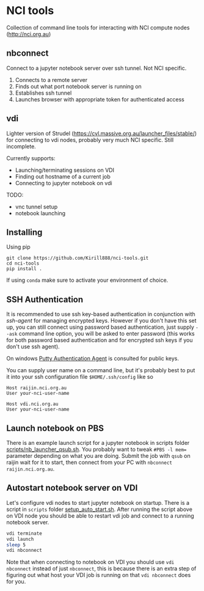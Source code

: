 # NCI tools

Collection of command line tools for interacting with NCI compute nodes (http://nci.org.au)

## nbconnect

Connect to a jupyter notebook server over ssh tunnel. Not NCI specific.

1. Connects to a remote server
2. Finds out what port notebook server is running on
3. Establishes ssh tunnel
4. Launches browser with appropriate token for authenticated access


## vdi

Lighter version of Strudel (https://cvl.massive.org.au/launcher_files/stable/)
for connecting to vdi nodes, probably very much NCI specific. Still incomplete.

Currently supports:

- Launching/terminating sessions on VDI
- Finding out hostname of a current job
- Connecting to jupyter notebook on vdi

TODO:

- vnc tunnel setup
- notebook launching

## Installing

Using pip

```
git clone https://github.com/Kirill888/nci-tools.git
cd nci-tools
pip install .
```

If using `conda` make sure to activate your environment of choice.

## SSH Authentication

It is recommended to use ssh key-based authentication in conjunction with
*ssh-agent* for managing encrypted keys. However if you don't have this set up,
you can still connect using password based authentication, just supply `--ask`
command line option, you will be asked to enter password (this works for both
password based authentication and for encrypted ssh keys if you don't use ssh
agent).

On windows [Putty Authentication Agent](https://winscp.net/eng/docs/ui_pageant)
is consulted for public keys.

You can supply user name on a command line, but it's probably best to put it
into your ssh configuration file `$HOME/.ssh/config` like so

```
Host raijin.nci.org.au
User your-nci-user-name

Host vdi.nci.org.au
User your-nci-user-name
```

## Launch notebook on PBS

There is an example launch script for a jupyter notebook in scripts
folder [scripts/nb_launcher_qsub.sh](scripts/nb_launcher_qsub.sh). You probably
want to tweak `#PBS -l mem=` parameter depending on what you are doing. Submit
the job with `qsub` on raijin wait for it to start, then connect from your PC
with `nbconnect raijin.nci.org.au`.


## Autostart notebook server on VDI

Let's configure vdi nodes to start jupyter notebook on startup. There is a
script in `scripts` folder [setup_auto_start.sh](scripts/setup_auto_start.sh).
After running the script above on VDI node you should be able to restart vdi job
and connect to a running notebook server.

```bash
vdi terminate
vdi launch
sleep 5
vdi nbconnect
```

Note that when connecting to notebook on VDI you should use `vdi nbconnect`
instead of just `nbconnect`, this is because there is an extra step of figuring
out what host your VDI job is running on that `vdi nbconnect` does for you.
